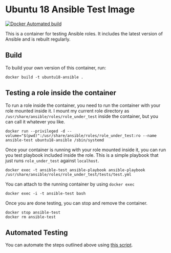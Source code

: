 # Ubuntu 18 Ansible Test Image #
[![Docker Automated build](https://img.shields.io/docker/automated/samdoran/ubuntu18-ansible.svg?maxAge=2592000)](https://hub.docker.com/r/samdoran/ubuntu18-ansible/)

This is a container for testing Ansible roles. It includes the latest version of Ansible and is rebuilt regularly.

## Build ##

To build your own version of this container, run:

    docker build -t ubuntu18-ansible .

## Testing a role inside the container ##

To run a role inside the container, you need to run the container with your role mounted inside it. I mount my current role directory as `/usr/share/ansible/roles/role_under_test` inside the container, but you can call it whatever you like.

    docker run --privileged -d --volume="$(pwd)":/usr/share/ansible/roles/role_under_test:ro --name ansible-test ubuntu18-ansible /sbin/systemd

Once your container is running with your role mounted inside it, you can run you test playbook included inside the role. This is a simple playbook that just runs `role_under_test` against `localhost`.

    docker exec -t ansible-test ansible-playbook ansible-playbook /usr/share/ansible/roles/role_under_test/tests/test.yml

You can attach to the running container by using `docker exec`

    docker exec -i -t ansible-test bash

Once you are done testing, you can stop and remove the container.

    docker stop ansible-test
    docker rm ansible-test

## Automated Testing ##

You can automate the steps outlined above using [this script](https://gist.github.com/samdoran/c3d392ee697881fa33a1d1a65814a07b).
